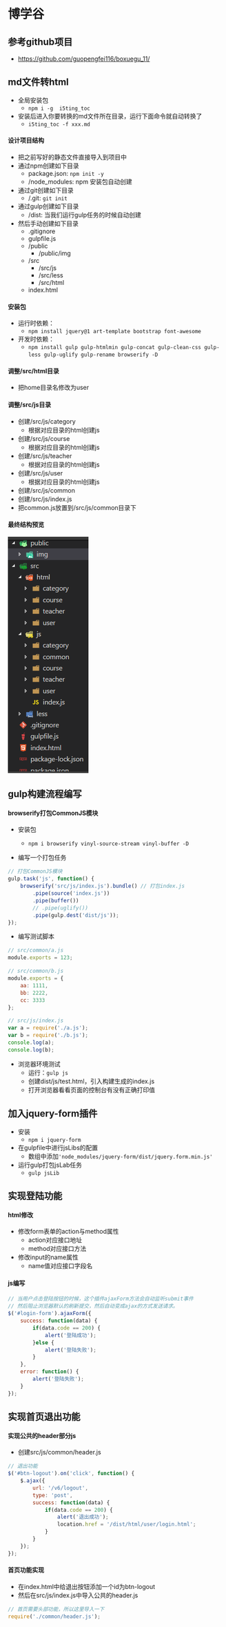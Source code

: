 # 博学谷

## 参考github项目
- https://github.com/guopengfei116/boxuegu_11/

## md文件转html
- 全局安装包
    + `npm i -g  i5ting_toc`
- 安装后进入你要转换的md文件所在目录，运行下面命令就自动转换了
    + `i5ting_toc -f xxx.md`

#### 设计项目结构
- 把之前写好的静态文件直接导入到项目中
- 通过npm创建如下目录
   + package.json: `npm init -y`
   + /node_modules: npm 安装包自动创建
- 通过git创建如下目录
   + /.git: `git init`
- 通过gulp创建如下目录
   + /dist: 当我们运行gulp任务的时候自动创建
- 然后手动创建如下目录
   + .gitignore
   + gulpfile.js
   + /public
       * /public/img
   + /src
       *  /src/js
       *  /src/less
       *  /src/html
   + index.html

#### 安装包
- 运行时依赖：
    + `npm install jquery@1 art-template bootstrap font-awesome`
- 开发时依赖：
    + `npm install gulp gulp-htmlmin gulp-concat gulp-clean-css gulp-less gulp-uglify gulp-rename browserify -D`

#### 调整/src/html目录
- 把home目录名修改为user

#### 调整/src/js目录
- 创建/src/js/category
    + 根据对应目录的html创建js
- 创建/src/js/course
    + 根据对应目录的html创建js
- 创建/src/js/teacher
    + 根据对应目录的html创建js
- 创建/src/js/user
    + 根据对应目录的html创建js
- 创建/src/js/common
- 创建/src/js/index.js
- 把common.js放置到/src/js/common目录下

#### 最终结构预览
![项目结构](./img/目录结构.png)

## gulp构建流程编写

#### browserify打包CommonJS模块

- 安装包
    + `npm i browserify vinyl-source-stream vinyl-buffer -D`

- 编写一个打包任务
```javascript
// 打包CommonJS模块
gulp.task('js', function() {
    browserify('src/js/index.js').bundle() // 打包index.js
        .pipe(source('index.js'))
        .pipe(buffer())
        // .pipe(uglify())
        .pipe(gulp.dest('dist/js'));
});
```

- 编写测试脚本
```javascript
// src/common/a.js
module.exports = 123;
```
```javascript
// src/common/b.js
module.exports = {
	aa: 1111,
	bb: 2222,
	cc: 3333
};
```
```javascript
// src/js/index.js
var a = require('./a.js');
var b = require('./b.js');
console.log(a);
console.log(b);
```

- 浏览器环境测试
   + 运行：`gulp js`
   + 创建dist/js/test.html，引入构建生成的index.js
   + 打开浏览器看看页面的控制台有没有正确打印值

## 加入jquery-form插件
- 安装
    + `npm i jquery-form`
- 在gulpfile中进行jsLibs的配置
    + 数组中添加`'node_modules/jquery-form/dist/jquery.form.min.js'`
- 运行gulp打包jsLab任务
    + `gulp jsLib`

## 实现登陆功能

#### html修改
- 修改form表单的action与method属性
    + action对应接口地址
    + method对应接口方法
- 修改input的name属性
    + name值对应接口字段名

#### js编写
```javascript
// 当用户点击登陆按钮的时候，这个插件ajaxForm方法会自动监听submit事件
// 然后阻止浏览器默认的刷新提交，然后自动变成ajax的方式发送请求。
$('#login-form').ajaxForm({
    success: function(data) {
        if(data.code == 200) {
            alert('登陆成功');
        }else {
            alert('登陆失败');
        }
    },
    error: function() {
        alert('登陆失败');
    }
});
```

## 实现首页退出功能

#### 实现公共的header部分js
- 创建src/js/common/header.js
```javascript
// 退出功能
$('#btn-logout').on('click', function() {
    $.ajax({
        url: '/v6/logout',
        type: 'post',
        success: function(data) {
            if(data.code == 200) {
                alert('退出成功');
                location.href = '/dist/html/user/login.html';
            }
        }
    });
});
```

#### 首页功能实现
- 在index.html中给退出按钮添加一个id为btn-logout
- 然后在src/js/index.js中导入公共的header.js
```javascript
// 首页需要头部功能，所以这里导入一下
require('./common/header.js');
```